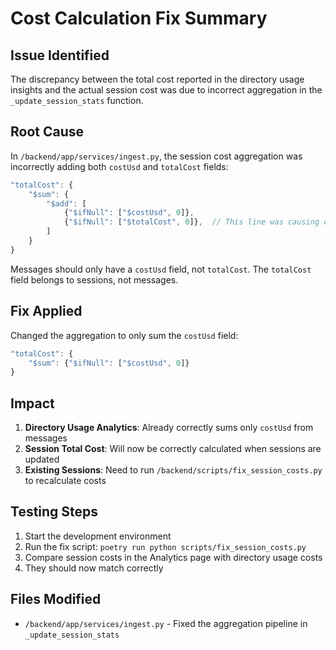 # Cost Calculation Fix Summary

## Issue Identified
The discrepancy between the total cost reported in the directory usage insights and the actual session cost was due to incorrect aggregation in the `_update_session_stats` function.

## Root Cause
In `/backend/app/services/ingest.py`, the session cost aggregation was incorrectly adding both `costUsd` and `totalCost` fields:

```javascript
"totalCost": {
    "$sum": {
        "$add": [
            {"$ifNull": ["$costUsd", 0]},
            {"$ifNull": ["$totalCost", 0]},  // This line was causing double-counting
        ]
    }
}
```

Messages should only have a `costUsd` field, not `totalCost`. The `totalCost` field belongs to sessions, not messages.

## Fix Applied
Changed the aggregation to only sum the `costUsd` field:

```javascript
"totalCost": {
    "$sum": {"$ifNull": ["$costUsd", 0]}
}
```

## Impact
1. **Directory Usage Analytics**: Already correctly sums only `costUsd` from messages
2. **Session Total Cost**: Will now be correctly calculated when sessions are updated
3. **Existing Sessions**: Need to run `/backend/scripts/fix_session_costs.py` to recalculate costs

## Testing Steps
1. Start the development environment
2. Run the fix script: `poetry run python scripts/fix_session_costs.py`
3. Compare session costs in the Analytics page with directory usage costs
4. They should now match correctly

## Files Modified
- `/backend/app/services/ingest.py` - Fixed the aggregation pipeline in `_update_session_stats`
